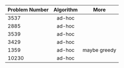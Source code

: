 | Problem Number        | Algorithm  | More |
| ------------- |:-------------:|:-------------:|
|3537| ad-hoc ||
|2885| ad-hoc ||
|3539| ad-hoc ||
|3429| ad-hoc ||
|1359| ad-hoc |maybe greedy|
|10230|ad-hoc||